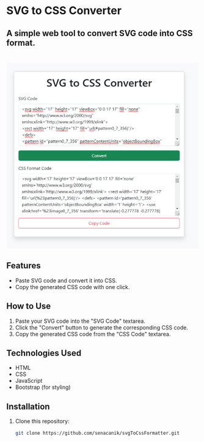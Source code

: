 # SVG to CSS Converter

## A simple web tool to convert SVG code into CSS format.

#
![Screen 1](dist/screen-1.PNG)

## Features

- Paste SVG code and convert it into CSS.
- Copy the generated CSS code with one click.

## How to Use

1. Paste your SVG code into the "SVG Code" textarea.
2. Click the "Convert" button to generate the corresponding CSS code.
3. Copy the generated CSS code from the "CSS Code" textarea.

## Technologies Used

- HTML
- CSS
- JavaScript
- Bootstrap (for styling)

## Installation

1. Clone this repository:
   ```bash
   git clone https://github.com/senacanik/svgToCssFormatter.git
